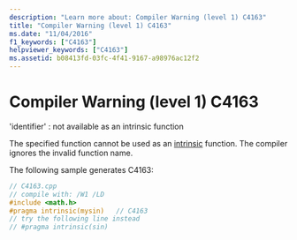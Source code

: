 ```yaml
---
description: "Learn more about: Compiler Warning (level 1) C4163"
title: "Compiler Warning (level 1) C4163"
ms.date: "11/04/2016"
f1_keywords: ["C4163"]
helpviewer_keywords: ["C4163"]
ms.assetid: b08413fd-03fc-4f41-9167-a98976ac12f2
---
```

# Compiler Warning (level 1) C4163

'identifier' : not available as an intrinsic function

The specified function cannot be used as an [intrinsic](../../preprocessor/intrinsic.md) function. The compiler ignores the invalid function name.

The following sample generates C4163:

```cpp
// C4163.cpp
// compile with: /W1 /LD
#include <math.h>
#pragma intrinsic(mysin)   // C4163
// try the following line instead
// #pragma intrinsic(sin)
```

